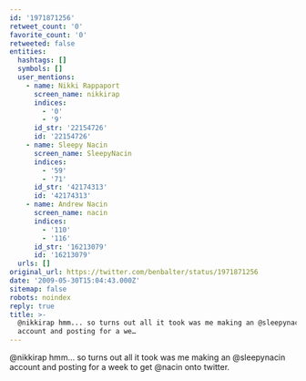 ```yaml
---
id: '1971871256'
retweet_count: '0'
favorite_count: '0'
retweeted: false
entities:
  hashtags: []
  symbols: []
  user_mentions:
    - name: Nikki Rappaport
      screen_name: nikkirap
      indices:
        - '0'
        - '9'
      id_str: '22154726'
      id: '22154726'
    - name: Sleepy Nacin
      screen_name: SleepyNacin
      indices:
        - '59'
        - '71'
      id_str: '42174313'
      id: '42174313'
    - name: Andrew Nacin
      screen_name: nacin
      indices:
        - '110'
        - '116'
      id_str: '16213079'
      id: '16213079'
  urls: []
original_url: https://twitter.com/benbalter/status/1971871256
date: '2009-05-30T15:04:43.000Z'
sitemap: false
robots: noindex
reply: true
title: >-
  @nikkirap hmm... so turns out all it took was me making an @sleepynacin
  account and posting for a we…
---
```


@nikkirap hmm... so turns out all it took was me making an @sleepynacin account and posting for a week to get @nacin onto twitter.